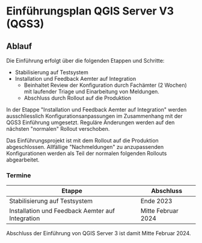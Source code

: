# Einführungsplan QGIS Server V3 (QGS3)

## Ablauf

Die Einführung erfolgt über die folgenden Etappen und Schritte:

* Stabilisierung auf Testsystem
* Installation und Feedback Aemter auf Integration
    * Beinhaltet Review der Konfiguration durch Fachämter (2 Wochen) mit laufender Triage und Einarbeitung von Meldungen.
    * Abschluss durch Rollout auf die Produktion

In der Etappe "Installation und Feedback Aemter auf Integration" werden ausschliesslich Konfigurationsanpassungen im Zusammenhang mit der QGS3 Einführung umgesetzt. Reguläre Änderungen werden auf den nächsten "normalen" Rollout verschoben.

Das Einführungsprojekt ist mit dem Rollout auf die Produktion abgeschlossen. Allfällige "Nachmeldungen" zu anzupassenden Konfigurationen werden als Teil der normalen folgenden Rollouts abgearbeitet.

### Termine

|Etappe|Abschluss|
|---|---|
|Stabilisierung auf Testsystem|Ende 2023|
|Installation und Feedback Aemter auf Integration|Mitte Februar 2024|

Abschluss der Einführung von QGIS Server 3 ist damit Mitte Februar 2024.

